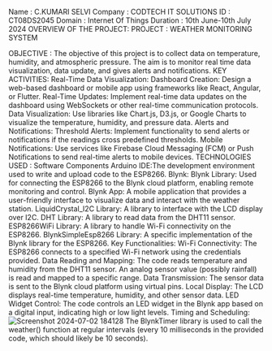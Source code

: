 Name        : C.KUMARI SELVI 
Company     : CODTECH IT SOLUTIONS
ID          : CT08DS2045
Domain      : Internet Of Things 
Duration    : 10th June-10th July 2024
OVERVIEW OF THE PROJECT:
PROJECT : WEATHER MONITORING SYSTEM 

OBJECTIVE :
The objective of this project is to collect data on temperature, humidity, and atmospheric pressure. The aim is to monitor real time data visualization, data update, and gives alerts and notifications.
KEY ACTIVITIES:
Real-Time Data Visualization:
Dashboard Creation: Design a web-based dashboard or mobile app using frameworks like React, Angular, or Flutter.
Real-Time Updates: Implement real-time data updates on the dashboard using WebSockets or other real-time communication protocols.
Data Visualization: Use libraries like Chart.js, D3.js, or Google Charts to visualize the temperature, humidity, and pressure data.
Alerts and Notifications:
Threshold Alerts: Implement functionality to send alerts or notifications if the readings cross predefined thresholds.
Mobile Notifications: Use services like Firebase Cloud Messaging (FCM) or Push Notifications to send real-time alerts to mobile devices.
TECHNOLOGIES USED :
Software Components
Arduino IDE:The development environment used to write and upload code to the ESP8266.
Blynk:
Blynk Library: Used for connecting the ESP8266 to the Blynk cloud platform, enabling remote monitoring and control.
Blynk App: A mobile application that provides a user-friendly interface to visualize data and interact with the weather station.
LiquidCrystal_I2C Library: A library to interface with the LCD display over I2C.
DHT Library: A library to read data from the DHT11 sensor.
ESP8266WiFi Library: A library to handle Wi-Fi connectivity on the ESP8266.
BlynkSimpleEsp8266 Library: A specific implementation of the Blynk library for the ESP8266.
Key Functionalities:
Wi-Fi Connectivity: The ESP8266 connects to a specified Wi-Fi network using the credentials provided.
Data Reading and Mapping: The code reads temperature and humidity from the DHT11 sensor.
An analog sensor value (possibly rainfall) is read and mapped to a specific range.
Data Transmission: The sensor data is sent to the Blynk cloud platform using virtual pins.
Local Display: The LCD displays real-time temperature, humidity, and other sensor data.
LED Widget Control: The code controls an LED widget in the Blynk app based on a digital input, indicating high or low light levels.
Timing and Scheduling: ![Screenshot 2024-07-02 184128](https://github.com/KUMARISELVI/CODTECH-Task-1/assets/145418381/bc3540c9-26a5-4b20-a7f3-b916954ae028)
The BlynkTimer library is used to call the weather() function at regular intervals (every 10 milliseconds in the provided code, which should likely be 10 seconds).
